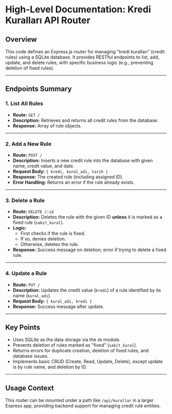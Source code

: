 # High-Level Documentation: Kredi Kuralları API Router

## Overview

This code defines an Express.js router for managing "kredi kuralları" (credit rules) using a SQLite database. It provides RESTful endpoints to list, add, update, and delete rules, with specific business logic (e.g., preventing deletion of fixed rules).

---

## Endpoints Summary

### 1. List All Rules

- **Route:** `GET /`
- **Description:** Retrieves and returns all credit rules from the database.
- **Response:** Array of rule objects.

---

### 2. Add a New Rule

- **Route:** `POST /`
- **Description:** Inserts a new credit rule into the database with given name, credit value, and date.
- **Request Body:** `{ kredi, kural_adi, tarih }`
- **Response:** The created rule (including assigned ID).
- **Error Handling:** Returns an error if the rule already exists.

---

### 3. Delete a Rule

- **Route:** `DELETE /:id`
- **Description:** Deletes the rule with the given ID **unless** it is marked as a fixed rule (`sabit_kural`).
- **Logic:** 
  - First checks if the rule is fixed.
  - If so, denies deletion.
  - Otherwise, deletes the rule.
- **Response:** Success message on deletion; error if trying to delete a fixed rule.

---

### 4. Update a Rule

- **Route:** `PUT /`
- **Description:** Updates the credit value (`kredi`) of a rule identified by its name (`kural_adi`).
- **Request Body:** `{ kural_adi, kredi }`
- **Response:** Success message after update.

---

## Key Points

- Uses SQLite as the data storage via the `db` module.
- Prevents deletion of rules marked as "fixed" (`sabit_kural`).
- Returns errors for duplicate creation, deletion of fixed rules, and database issues.
- Implements basic CRUD (Create, Read, Update, Delete), except update is by rule name, and deletion by ID.

---

## Usage Context

This router can be mounted under a path like `/api/kurallar` in a larger Express app, providing backend support for managing credit rule entities.